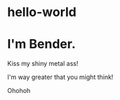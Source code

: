 # hello-world
# I'm Bender.

Kiss my shiny metal ass!

I'm way greater that you might think!

Ohohoh
